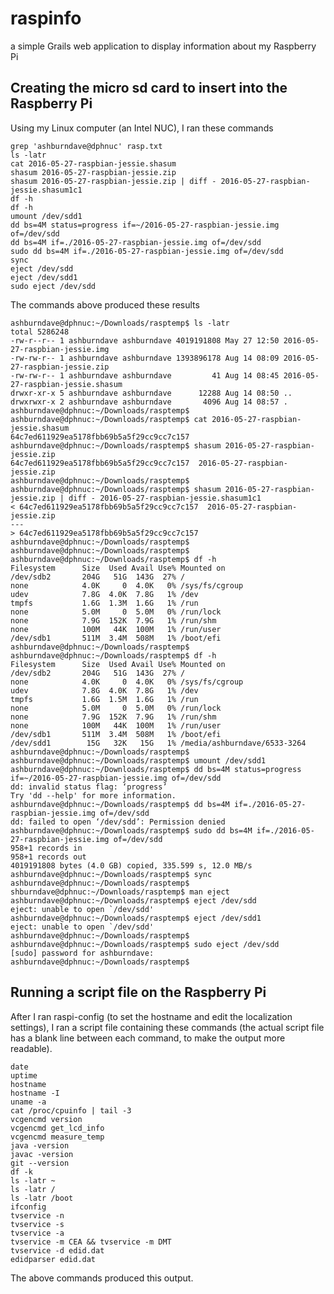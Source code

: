 # raspinfo
a simple Grails web application to display information about my Raspberry Pi

## Creating the micro sd card to insert into the Raspberry Pi

Using my Linux computer (an Intel NUC), I ran these commands

    grep 'ashburndave@dphnuc' rasp.txt
    ls -latr
    cat 2016-05-27-raspbian-jessie.shasum
    shasum 2016-05-27-raspbian-jessie.zip
    shasum 2016-05-27-raspbian-jessie.zip | diff - 2016-05-27-raspbian-jessie.shasum1c1
    df -h
    df -h
    umount /dev/sdd1
    dd bs=4M status=progress if=~/2016-05-27-raspbian-jessie.img of=/dev/sdd
    dd bs=4M if=./2016-05-27-raspbian-jessie.img of=/dev/sdd
    sudo dd bs=4M if=./2016-05-27-raspbian-jessie.img of=/dev/sdd
    sync
    eject /dev/sdd
    eject /dev/sdd1
    sudo eject /dev/sdd

The commands above produced these results

    ashburndave@dphnuc:~/Downloads/rasptemp$ ls -latr
    total 5286248
    -rw-r--r-- 1 ashburndave ashburndave 4019191808 May 27 12:50 2016-05-27-raspbian-jessie.img
    -rw-rw-r-- 1 ashburndave ashburndave 1393896178 Aug 14 08:09 2016-05-27-raspbian-jessie.zip
    -rw-rw-r-- 1 ashburndave ashburndave         41 Aug 14 08:45 2016-05-27-raspbian-jessie.shasum
    drwxr-xr-x 5 ashburndave ashburndave      12288 Aug 14 08:50 ..
    drwxrwxr-x 2 ashburndave ashburndave       4096 Aug 14 08:57 .
    ashburndave@dphnuc:~/Downloads/rasptemp$ 
    ashburndave@dphnuc:~/Downloads/rasptemp$ cat 2016-05-27-raspbian-jessie.shasum
    64c7ed611929ea5178fbb69b5a5f29cc9cc7c157
    ashburndave@dphnuc:~/Downloads/rasptemp$ shasum 2016-05-27-raspbian-jessie.zip
    64c7ed611929ea5178fbb69b5a5f29cc9cc7c157  2016-05-27-raspbian-jessie.zip
    ashburndave@dphnuc:~/Downloads/rasptemp$ 
    ashburndave@dphnuc:~/Downloads/rasptemp$ shasum 2016-05-27-raspbian-jessie.zip | diff - 2016-05-27-raspbian-jessie.shasum1c1
    < 64c7ed611929ea5178fbb69b5a5f29cc9cc7c157  2016-05-27-raspbian-jessie.zip
    ---
    > 64c7ed611929ea5178fbb69b5a5f29cc9cc7c157
    ashburndave@dphnuc:~/Downloads/rasptemp$ 
    ashburndave@dphnuc:~/Downloads/rasptemp$ 
    ashburndave@dphnuc:~/Downloads/rasptemp$ df -h
    Filesystem      Size  Used Avail Use% Mounted on
    /dev/sdb2       204G   51G  143G  27% /
    none            4.0K     0  4.0K   0% /sys/fs/cgroup
    udev            7.8G  4.0K  7.8G   1% /dev
    tmpfs           1.6G  1.3M  1.6G   1% /run
    none            5.0M     0  5.0M   0% /run/lock
    none            7.9G  152K  7.9G   1% /run/shm
    none            100M   44K  100M   1% /run/user
    /dev/sdb1       511M  3.4M  508M   1% /boot/efi
    ashburndave@dphnuc:~/Downloads/rasptemp$ 
    ashburndave@dphnuc:~/Downloads/rasptemp$ df -h
    Filesystem      Size  Used Avail Use% Mounted on
    /dev/sdb2       204G   51G  143G  27% /
    none            4.0K     0  4.0K   0% /sys/fs/cgroup
    udev            7.8G  4.0K  7.8G   1% /dev
    tmpfs           1.6G  1.5M  1.6G   1% /run
    none            5.0M     0  5.0M   0% /run/lock
    none            7.9G  152K  7.9G   1% /run/shm
    none            100M   44K  100M   1% /run/user
    /dev/sdb1       511M  3.4M  508M   1% /boot/efi
    /dev/sdd1        15G   32K   15G   1% /media/ashburndave/6533-3264
    ashburndave@dphnuc:~/Downloads/rasptemp$ 
    ashburndave@dphnuc:~/Downloads/rasptemp$ umount /dev/sdd1
    ashburndave@dphnuc:~/Downloads/rasptemp$ dd bs=4M status=progress if=~/2016-05-27-raspbian-jessie.img of=/dev/sdd
    dd: invalid status flag: ‘progress’
    Try 'dd --help' for more information.
    ashburndave@dphnuc:~/Downloads/rasptemp$ dd bs=4M if=./2016-05-27-raspbian-jessie.img of=/dev/sdd
    dd: failed to open ‘/dev/sdd’: Permission denied
    ashburndave@dphnuc:~/Downloads/rasptemp$ sudo dd bs=4M if=./2016-05-27-raspbian-jessie.img of=/dev/sdd
    958+1 records in
    958+1 records out
    4019191808 bytes (4.0 GB) copied, 335.599 s, 12.0 MB/s
    ashburndave@dphnuc:~/Downloads/rasptemp$ sync
    ashburndave@dphnuc:~/Downloads/rasptemp$ 
    shburndave@dphnuc:~/Downloads/rasptemp$ man eject
    ashburndave@dphnuc:~/Downloads/rasptemp$ eject /dev/sdd
    eject: unable to open `/dev/sdd'
    ashburndave@dphnuc:~/Downloads/rasptemp$ eject /dev/sdd1
    eject: unable to open `/dev/sdd'
    ashburndave@dphnuc:~/Downloads/rasptemp$ 
    ashburndave@dphnuc:~/Downloads/rasptemp$ sudo eject /dev/sdd
    [sudo] password for ashburndave: 
    ashburndave@dphnuc:~/Downloads/rasptemp$ 
    
## Running a script file on the Raspberry Pi

After I ran raspi-config (to set the hostname and edit the localization settings), I ran a script file containing these commands (the actual script file has a blank line between each command, to make the output more readable).

    date
    uptime
    hostname
    hostname -I
    uname -a
    cat /proc/cpuinfo | tail -3
    vcgencmd version
    vcgencmd get_lcd_info
    vcgencmd measure_temp
    java -version
    javac -version
    git --version
    df -k
    ls -latr ~
    ls -latr /
    ls -latr /boot
    ifconfig
    tvservice -n
    tvservice -s
    tvservice -a
    tvservice -m CEA && tvservice -m DMT
    tvservice -d edid.dat
    edidparser edid.dat
    
The above commands produced this output.


